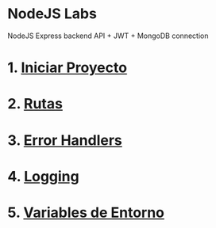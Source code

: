 # NodeJS Labs <!-- omit in toc -->
NodeJS Express backend API + JWT + MongoDB connection

# 1. [Iniciar Proyecto](./01.Iniciar%20Proyecto.md)
# 2. [Rutas](./02.Rutas.md)
# 3. [Error Handlers](03.%20Error%20Handler.md)
# 4. [Logging](04.%20Logging.md)
# 5. [Variables de Entorno](06.%20ENV.md)
